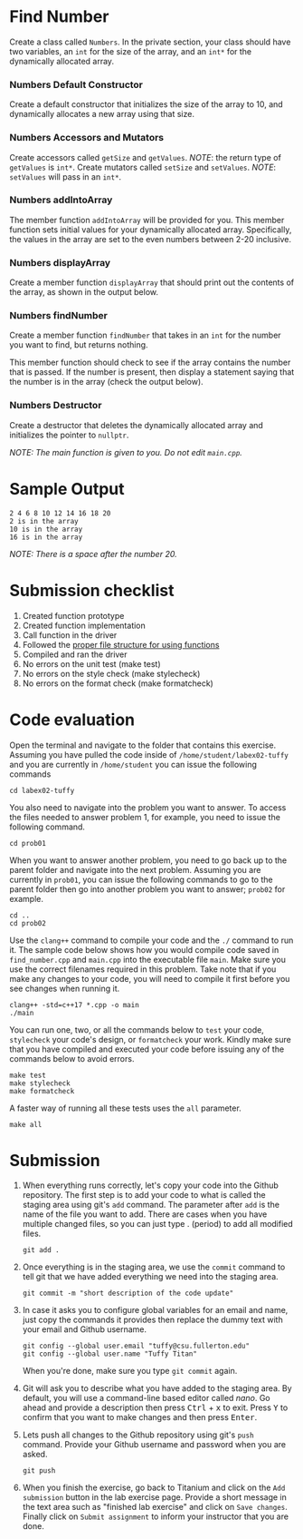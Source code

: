 # Find Number
Create a class called `Numbers`. In the private section, your class should have two variables, an `int` for the size of the array, and an `int*` for the dynamically allocated array.

### Numbers Default Constructor
Create a default constructor that initializes the size of the array to 10, and dynamically allocates a new array using that size.

### Numbers Accessors and Mutators
Create accessors called `getSize` and `getValues`. *NOTE*: the return type of `getValues` is `int*`.
Create mutators called `setSize` and `setValues`. *NOTE*: `setValues` will pass in an `int*`.

### Numbers addIntoArray
The member function `addIntoArray` will be provided for you. This member function sets initial values for your dynamically allocated array. Specifically, the values in the array are set to the even numbers between 2-20 inclusive.

### Numbers displayArray
Create a member function `displayArray` that should print out the contents of
the array, as shown in the output below.

### Numbers findNumber
Create a member function `findNumber` that takes in an `int` for the number you
want to find, but returns nothing.

This member function should check to see if the array contains the number that
is passed. If the number is present, then display a statement saying that
the number is in the array (check the output below).

### Numbers Destructor
Create a destructor that deletes the dynamically allocated array and initializes
the pointer to `nullptr`.

*NOTE: The main function is given to you. Do not edit `main.cpp`.*

# Sample Output
```
2 4 6 8 10 12 14 16 18 20
2 is in the array
10 is in the array
16 is in the array
```

*NOTE: There is a space after the number 20.*

# Submission checklist
1. Created function prototype
1. Created function implementation
1. Call function in the driver
1. Followed the [proper file structure for using functions](https://github.com/ILXL-guides/function-file-organization)
1. Compiled and ran the driver
1. No errors on the unit test (make test)
1. No errors on the style check (make stylecheck)
1. No errors on the format check (make formatcheck)

# Code evaluation
Open the terminal and navigate to the folder that contains this exercise. Assuming you have pulled the code inside of `/home/student/labex02-tuffy` and you are currently in `/home/student` you can issue the following commands

```
cd labex02-tuffy
```

You also need to navigate into the problem you want to answer. To access the files needed to answer problem 1, for example, you need to issue the following command.

```
cd prob01
```

When you want to answer another problem, you need to go back up to the parent folder and navigate into the next problem. Assuming you are currently in `prob01`, you can issue the following commands to go to the parent folder then go into another problem you want to answer; `prob02` for example.

```
cd ..
cd prob02
```

Use the `clang++` command to compile your code and the `./` command to run it. The sample code below shows how you would compile code saved in `find_number.cpp` and `main.cpp` into the executable file `main`. Make sure you use the correct filenames required in this problem.  Take note that if you make any changes to your code, you will need to compile it first before you see changes when running it.

```
clang++ -std=c++17 *.cpp -o main
./main
```

You can run one, two, or all the commands below to `test` your code, `stylecheck` your code's design, or `formatcheck` your work. Kindly make sure that you have compiled and executed your code before issuing any of the commands below to avoid errors.

```
make test
make stylecheck
make formatcheck
```

A faster way of running all these tests uses the `all` parameter.

```
make all
```

# Submission
1. When everything runs correctly,  let's copy your code into the Github repository. The first step is to add your code to what is called the staging area using git's `add` command. The parameter after `add` is the name of the file you want to add. There are cases when you have multiple changed files, so you can just type . (period) to add all modified files.

    ```
    git add .
    ```
1. Once everything is in the staging area, we use the `commit` command to tell git that we have added everything we need into the staging area.

    ```
    git commit -m "short description of the code update"
    ```
1. In case it asks you  to configure global variables for an email and name, just copy the commands it provides then replace the dummy text with your email and Github username.

    ```
    git config --global user.email "tuffy@csu.fullerton.edu"
    git config --global user.name "Tuffy Titan"
    ```
    When you're done, make sure you type `git commit` again.
1. Git will ask you to describe what you have added to the staging area. By default, you will use a command-line based editor called *nano*. Go ahead and provide a description then press <kbd>Ctrl</kbd> + <kbd>x</kbd> to exit. Press <kbd>Y</kbd> to confirm that you want to make changes and then press <kbd>Enter</kbd>.
1. Lets push all changes to the Github repository using git's `push` command. Provide your Github username and password when you are asked.

    ```
    git push
    ```
1. When you finish the exercise, go back to Titanium and click on the `Add submission` button in the lab exercise page. Provide a short message in the text area such as "finished lab exercise" and click on `Save changes`. Finally click on `Submit assignment` to inform your instructor that you are done.
